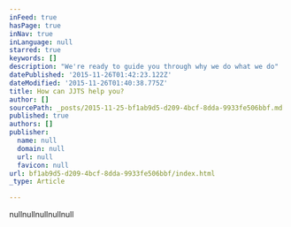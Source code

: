 ```yaml
---
inFeed: true
hasPage: true
inNav: true
inLanguage: null
starred: true
keywords: []
description: "We're ready to guide you through why we do what we do"
datePublished: '2015-11-26T01:42:23.122Z'
dateModified: '2015-11-26T01:40:38.775Z'
title: How can JJTS help you?
author: []
sourcePath: _posts/2015-11-25-bf1ab9d5-d209-4bcf-8dda-9933fe506bbf.md
published: true
authors: []
publisher:
  name: null
  domain: null
  url: null
  favicon: null
url: bf1ab9d5-d209-4bcf-8dda-9933fe506bbf/index.html
_type: Article

---
```

nullnullnullnullnull